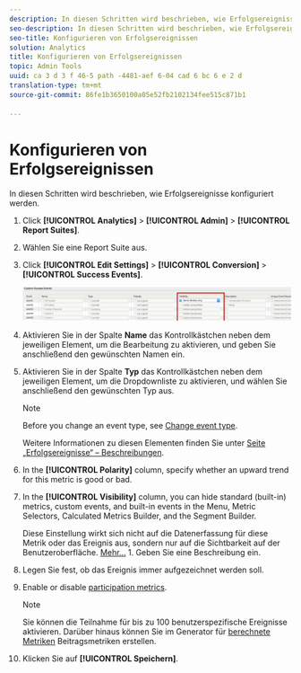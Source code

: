 ```yaml
---
description: In diesen Schritten wird beschrieben, wie Erfolgsereignisse konfiguriert werden.
seo-description: In diesen Schritten wird beschrieben, wie Erfolgsereignisse konfiguriert werden.
seo-title: Konfigurieren von Erfolgsereignissen
solution: Analytics
title: Konfigurieren von Erfolgsereignissen
topic: Admin Tools
uuid: ca 3 d 3 f 46-5 path -4481-aef 6-04 cad 6 bc 6 e 2 d
translation-type: tm+mt
source-git-commit: 86fe1b3650100a05e52fb2102134fee515c871b1

---
```



# Konfigurieren von Erfolgsereignissen

In diesen Schritten wird beschrieben, wie Erfolgsereignisse konfiguriert werden.

1. Click **[!UICONTROL Analytics]** &gt; **[!UICONTROL Admin]** &gt; **[!UICONTROL Report Suites]**.
1. Wählen Sie eine Report Suite aus.
1. Click **[!UICONTROL Edit Settings]** &gt; **[!UICONTROL Conversion]** &gt; **[!UICONTROL Success Events]**.

   ![Schritt Ergebnis](assets/success_event_page.png)

1.  Aktivieren Sie in der Spalte **Name** das Kontrollkästchen neben dem jeweiligen Element, um die Bearbeitung zu aktivieren, und geben Sie anschließend den gewünschten Namen ein.
1. Aktivieren Sie in der Spalte **Typ** das Kontrollkästchen neben dem jeweiligen Element, um die Dropdownliste zu aktivieren, und wählen Sie anschließend den gewünschten Typ aus.

   >[!NOTE]
   >
   >Before you change an event type, see [Change event type](../../../admin/admin/c-success-events/event-type.md#concept_2A6FCC19E7FC429DBDFA65BC640BD448).

   Weitere Informationen zu diesen Elementen finden Sie unter [Seite „Erfolgsereignisse“ – Beschreibungen](../../../admin/admin/c-success-events/success-event.md#section_681ECEC981694CABBDBF00E18165B447).

1. In the **[!UICONTROL Polarity]** column, specify whether an upward trend for this metric is good or bad.
1. In the **[!UICONTROL Visibility]** column, you can hide standard (built-in) metrics, custom events, and built-in events in the Menu, Metric Selectors, Calculated Metrics Builder, and the Segment Builder.

   Diese Einstellung wirkt sich nicht auf die Datenerfassung für diese Metrik oder das Ereignis aus, sondern nur auf die Sichtbarkeit auf der Benutzeroberfläche. [Mehr...](../../../admin/admin/metric-visibility.md#concept_A85EB68D27534C4581AF1DCF5702DDE5) 1. Geben Sie eine Beschreibung ein.
1. Legen Sie fest, ob das Ereignis immer aufgezeichnet werden soll.
1. Enable or disable [participation metrics](/help/components/c-variables/c-metrics/metrics-participation.md).

   >[!NOTE]
   >
   >Sie können die Teilnahme für bis zu 100 benutzerspezifische Ereignisse aktivieren. Darüber hinaus können Sie im Generator für [berechnete Metriken](https://marketing.adobe.com/resources/help/en_US/analytics/calcmetrics/participation_metric.html) Beitragsmetriken erstellen.

1. Klicken Sie auf **[!UICONTROL Speichern]**.

